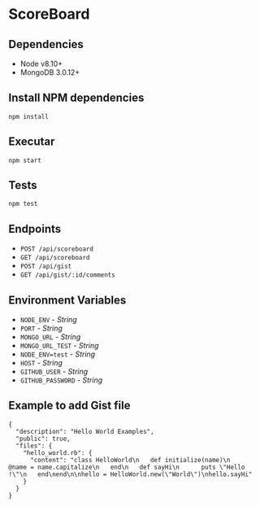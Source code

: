 # ScoreBoard

## Dependencies

- Node v8.10+
- MongoDB 3.0.12+


## Install NPM dependencies

```
npm install
```

## Executar

```
npm start
```


## Tests

```
npm test
```

## Endpoints
* `POST /api/scoreboard`
* `GET /api/scoreboard`
* `POST /api/gist`
* `GET /api/gist/:id/comments`


## Environment Variables

* `NODE_ENV` - _String_
* `PORT` - _String_
* `MONGO_URL` - _String_
* `MONGO_URL_TEST` - _String_
* `NODE_ENV=test` - _String_
* `HOST` - _String_
* `GITHUB_USER` - _String_
* `GITHUB_PASSWORD` - _String_


## Example to add Gist file
```
{
  "description": "Hello World Examples",
  "public": true,
  "files": {
    "hello_world.rb": {
      "content": "class HelloWorld\n   def initialize(name)\n      @name = name.capitalize\n   end\n   def sayHi\n      puts \"Hello !\"\n   end\nend\n\nhello = HelloWorld.new(\"World\")\nhello.sayHi"
    }
  }
}
```

